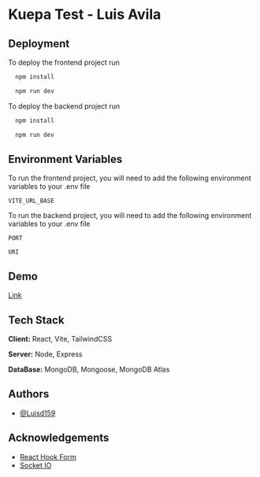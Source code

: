 
# Kuepa Test  - Luis Avila




## Deployment

To deploy the frontend project run

```bash
  npm install
```

```bash
  npm run dev
```

To deploy the backend project run

```bash
  npm install
```

```bash
  npm run dev
```
## Environment Variables

To run the frontend project, you will need to add the following environment variables to your .env file

`VITE_URL_BASE`

To run the backend project, you will need to add the following environment variables to your .env file

`PORT`

`URI`




## Demo

[Link](https://kuepa-test.netlify.app)


## Tech Stack

**Client:** React, Vite, TailwindCSS

**Server:** Node, Express

**DataBase:** MongoDB, Mongoose, MongoDB Atlas


## Authors

- [@Luisd159](https://www.github.com/luisd159)


## Acknowledgements

 - [React Hook Form](https://react-hook-form.com)
 - [Socket IO](https://socket.io)

